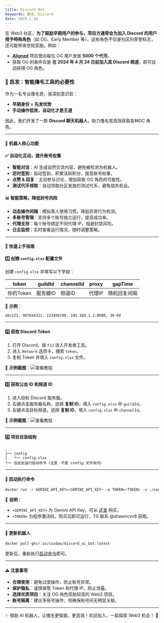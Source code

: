 ```yaml
---
title: Discord Bot
keywords: 脚本，Discord
date: 2025.1.18
---
```

在 Web3 社区，**为了鼓励早期用户的参与，项目方通常会为加入 Discord 的用户授予特殊角色**（如 OG、Early Member 等）。这些角色不仅是社区的荣誉标志，还可能带来空投奖励。例如：

- **[Aligned](https://x.com/alignedlayer)** 项目曾向每位 OG 用户发放 **5000 个代币**。
- 获取 OG 的条件仅是 **在 2024 年 4 月 24 日前加入其 Discord 频道**，即可自动获得 OG 角色。

### 🎯 启发：智能撸毛工具的必要性

作为一名专业撸毛党，我深刻意识到：

- **早期身份 = 先发优势**
- **手动操作低效，自动化才是王道**

因此，我们开发了一款 **Discord 聊天机器人**，助力撸毛党高效获取各种DC 角色。

---

#### 🤖 机器人核心功能

#### ✅ **自动化互动，提升账号权重**

- **智能对话**：AI 生成自然交流内容，避免被检测为机器人。
- **定时签到**：自动签到，积累活跃积分，提高账号权重。
- **点赞 & 回复**：主动参与讨论，增加获取 OG 角色的可能性。
- **测试代币领取**：自动领取社区发放的测试代币，避免错失机会。

#### 📊 **智能策略，降低封号风险**

- **动态操作间隔**：模拟真人使用习惯，降低异常行为检测。
- **多账号管理**：支持多个账号独立运行，提高成功率。
- **代理支持**：每个账号绑定不同代理 IP，规避封禁风险。
- **日志监控**：实时查看运行情况，随时调整策略。

---

#### 🚀 快速上手指南

#### 1️⃣ **创建 `config.xlsx` 配置文件**

创建 `config.xlsx` 并填写以下字段：

|token|guildId|channelId|proxy|gapTime|
|---|---|---|---|---|
|你的Token|服务器ID|频道ID|代理IP|随机回复间隔|

📌 **示例**：

```xlsx
abc123, 987654321, 123456789, 192.168.1.1:8080, 30-60
```

---

#### 2️⃣ **获取 Discord Token**

1. 打开 Discord，按 `F12` 进入开发者工具。
2. 进入 `Network` 选项卡，搜索 `token`。
3. 复制 Token 并填入 `config.xlsx` 文件。

📌 **示例截图**：![查看教程](https://static.learn.css.show/discord_token.jpg)

---

#### 3️⃣ **获取公会 ID 和频道 ID**

1. 进入目标 Discord 服务器。
2. 右键点击服务器名称，选择 **复制 ID**，填入 `config.xlsx` 中 `guildId`。
3. 右键点击目标频道，选择 **复制 ID**，填入 `config.xlsx` 中 `channelId`。

📌 **示例截图**：![查看教程](https://static.learn.css.show/discord-id.jpg)

---

#### 4️⃣ **项目目录结构**

```
.
├── config
│   └── config.xlsx
└── 在此处运行启动命令（注意：不是 config 文件夹内）
```

---

#### 🚀 启动执行命令

```sh
docker run -e GEMINI_API_KEY=<GEMINI_API_KEY> -e TOKEN=<TOKEN> -v ./config:/app/config ghcr.io/cssdao/discord_ai_bot:latest
```

📌 **说明**：

- `<GEMINI_API_KEY>` 为 Gemini API Key，可从 [这里](https://aistudio.google.com/apikey) 购买。
- `<TOKEN>` 为程序激活码，购买后即可运行，TG 联系 @shawncvv8 获取。

---

#### 🔄 更新机器人

```sh
docker pull ghcr.io/cssdao/discord_ai_bot:latest
```

更新后，重新执行[启动命令](#启动执行命令)即可。

---

#### ⚠️ 注意事项

- **合理使用**：避免过度操作，防止账号异常。
- **保护隐私**：谨慎保管 Token 和代理 IP，防止泄露。
- **选择优质项目**：关注 OG 角色奖励较高的 Web3 项目。
- **账号隔离**：建议多账号操作，但确保账号间无明显关联。

---

✨ 借助 AI 机器人，让撸毛更智能、更高效！欢迎加入，一起探索 Web3 机会！ 🚀
